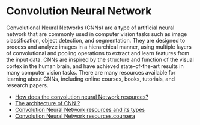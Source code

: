 # Convolution Neural Network 

Convolutional Neural Networks (CNNs) are a type of artificial neural network that are commonly used in computer vision tasks such as image classification, object detection, and segmentation. They are designed to process and analyze images in a hierarchical manner, using multiple layers of convolutional and pooling operations to extract and learn features from the input data. CNNs are inspired by the structure and function of the visual cortex in the human brain, and have achieved state-of-the-art results in many computer vision tasks. There are many resources available for learning about CNNs, including online courses, books, tutorials, and research papers.

- [How does the convolution neural Network resources?](https://www.ibm.com/in-en/topics/convolutional-neural-networks)
- [The architecture of CNN ? ](https://developer.mozilla.org/en-US/docs/Learn/Common_questions/How_does_the_Internet_work)
- [Convolution Neural Network resources and its types ](https://www.analyticsvidhya.com/blog/2017/06/architecture-of-convolutional-neural-networks-simplified-demystified/)
- [Convolution Neural Network resources.coursera](https://in.coursera.org/learn/convolutional-neural-networks)